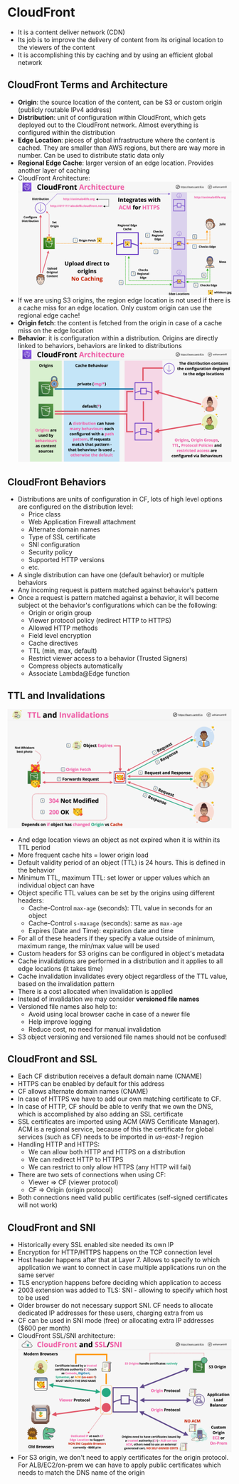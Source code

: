 # CloudFront

- It is a content deliver network (CDN)
- Its job is to improve the delivery of content from its original location to the viewers of the content
- It is accomplishing this by caching and by using an efficient global network

## CloudFront Terms and Architecture

- **Origin**: the source location of the content, can be S3 or custom origin (publicly routable IPv4 address)
- **Distribution**: unit of configuration within CloudFront, which gets deployed out to the CloudFront network. Almost everything is configured within the distribution
- **Edge Location**: pieces of global infrastructure where the content is cached. They are smaller than AWS regions, but there are way more in number. Can be used to distribute static data only
- **Regional Edge Cache**: larger version of an edge location. Provides another layer of caching
- CloudFront Architecture:
    ![CloudFront Architecture](images/CloudFrontArchitecture1.png)
- If we are using S3 origins, the region edge location is not used if there is a cache miss for an edge location. Only custom origin can use the regional edge cache!
- **Origin fetch**: the content is fetched from the origin in case of a cache miss on the edge location
- **Behavior**: it is configuration within a distribution. Origins are directly linked to behaviors, behaviors are linked to distributions
    ![CloudFront Behavior](images/CloudFrontArchitecture2.png)

## CloudFront Behaviors

- Distributions are units of configuration in CF, lots of high level options are configured on the distribution level:
    - Price class
    - Web Application Firewall attachment
    - Alternate domain names
    - Type of SSL certificate
    - SNI configuration
    - Security policy
    - Supported HTTP versions
    - etc.
- A single distribution can have one (default behavior) or multiple behaviors
- Any incoming request is pattern matched against behavior's pattern
- Once a request is pattern matched against a behavior, it will become subject ot the behavior's configurations which can be the following:
    - Origin or origin group
    - Viewer protocol policy (redirect HTTP to HTTPS)
    - Allowed HTTP methods
    - Field level encryption
    - Cache directives
    - TTL (min, max, default)
    - Restrict viewer access to a behavior (Trusted Signers)
    - Compress objects automatically
    - Associate Lambda@Edge function

## TTL and Invalidations

![TTL and Invalidations](images/CloudFrontTTL.png)
- And edge location views an object as not expired when it is within its TTL period
- More frequent cache hits = lower origin load
- Default validity period of an object (TTL) is 24 hours. This is defined in the behavior
- Minimum TTL, maximum TTL: set lower or upper values which an individual object can have
- Object specific TTL values can be set by the origins using different headers:
    - Cache-Control `max-age` (seconds): TTL value in seconds for an object
    - Cache-Control `s-maxage` (seconds): same as `max-age`
    - Expires (Date and Time): expiration date and time
- For all of these headers if they specify a value outside of minimum, maximum range, the min/max value will be used
- Custom headers for S3 origins can be configured in object's metadata
- Cache invalidations are performed in a distribution and it applies to all edge locations (it takes time)
- Cache invalidation invalidates every object regardless of the TTL value, based on the invalidation pattern
- There is a cost allocated when invalidation is applied
- Instead of invalidation we may consider **versioned file names**
- Versioned file names also help to:
    - Avoid using local browser cache in case of a newer file
    - Help improve logging
    - Reduce cost, no need for manual invalidation
- S3 object versioning and versioned file names should not be confused!

## CloudFront and SSL

- Each CF distribution receives a default domain name (CNAME)
- HTTPS can be enabled by default for this address
- CF allows alternate domain names (CNAME)
- In case of HTTPS we have to add our own matching certificate to CF. 
- In case of HTTP, CF should be able to verify that we own the DNS, which is accomplished by also adding an SSL certificate
- SSL certificates are imported using ACM (AWS Certificate Manager). ACM is a regional service, because of this the certificate for global services (such as CF) needs to be imported in *us-east-1* region
- Handling HTTP and HTTPS:
    - We can allow both HTTP and HTTPS on a distribution
    - We can redirect HTTP to HTTPS
    - We can restrict to only allow HTTPS (any HTTP will fail)
- There are two sets of connections when using CF:
    - Viewer => CF (viewer protocol)
    - CF => Origin (origin protocol)
- Both connections need valid public certificates (self-signed certificates will not work)

## CloudFront and SNI

- Historically every SSL enabled site needed its own IP
- Encryption for HTTP/HTTPS happens on the TCP connection level
- Host header happens after that at Layer 7. Allows to specify to which application we want to connect in case multiple applications run on the same server
- TLS encryption happens before deciding which application to access
- 2003 extension was added to TLS: SNI - allowing to specify which host to be used
- Older browser do not necessary support SNI. CF needs to allocate dedicated IP addresses for these users, charging extra from us
- CF can be used in SNI mode (free) or allocating extra IP addresses ($600 per month)
- CloudFront SSL/SNI architecture:
    ![SSL/SNI architecture](images/CloudFrontSSLSNI.png)
- For S3 origin, we don't need to apply certificates for the origin protocol. For ALB/EC2/on-prem we can have to apply public certificates which needs to match the DNS name of the origin